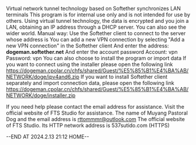 Virtual network tunnel technology based on Softether synchronizes LAN terminals
This program is for internal use only and is not intended for use by others.
Using virtual tunnel technology, the data is encrypted and you join a LAN, obtaining an IP address through a DHCP server.
You can also see the wider world.
Manual way:
Use the Softether client to connect to the server whose address is You can add a new VPN connection by selecting "Add a new VPN connection" in the Softether client
And enter the address:
  **dogeman.softether.net**
And enter the account password Account: vpn Password: vpn
You can also choose to install the program or import data
If you want to connect using the installer please open the following link
https://dogeman.cpolar.cn/chfs/shared/Guest/%E5%85%B1%E4%BA%AB/NETWORK/doge/ipv4and6.zip
If you want to install Softether client separately and import connection data, please open the following link
https://dogeman.cpolar.cn/chfs/shared/Guest/%E5%85%B1%E4%BA%AB/NETWORK/doge/installer.zip

If you need help please contact the email address for assistance. Visit the official website of FTS Studio for assistance.
The name of Muyang Pastoral Dog and the email address is rttommmr@outlook.com
The official website of FTS Studio. Its HTTP network address is 537sutido.com (HTTPS)

--END AT 2024.2.13 21:12 HOME--